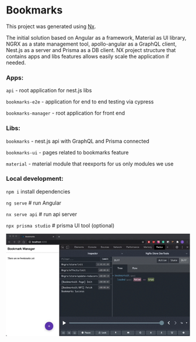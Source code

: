 

# Bookmarks

This project was generated using [Nx](https://nx.dev).

The initial solution based on Angular as a framework, Material as UI library,
NGRX as a state management tool, apollo-angular as a GraphQL client,
Nest.js as a server and Prisma as a DB client.
NX project structure that contains apps and libs features
allows easily scale the application if needed.


### Apps:

`api` - root application for nest.js libs

`bookmarks-e2e` - application for end to end testing via cypress

`bookmarks-manager` - root application for front end


### Libs:

`bookmarks` - nest.js api with GraphQL and Prisma connected

`bookmarks-ui` - pages related to bookmarks feature

`material` - material module that reexports for us only modules we use



### Local development:

`npm i` install dependencies

`ng serve` # run Angular

`nx serve api` # run api server

`npx prisma studio` # prisma UI tool (optional)



![gif](https://github.com/IvanBisultanov/bookmarks-manager/blob/master/image.gif)

